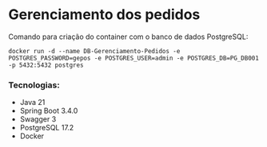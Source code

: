 # Gerenciamento dos pedidos

Comando para criação do container com o banco de dados PostgreSQL:

```
docker run -d --name DB-Gerenciamento-Pedidos -e POSTGRES_PASSWORD=gepos -e POSTGRES_USER=admin -e POSTGRES_DB=PG_DB001 -p 5432:5432 postgres
```

### Tecnologias:

- Java 21
- Spring Boot 3.4.0
- Swagger 3
- PostgreSQL 17.2
- Docker
